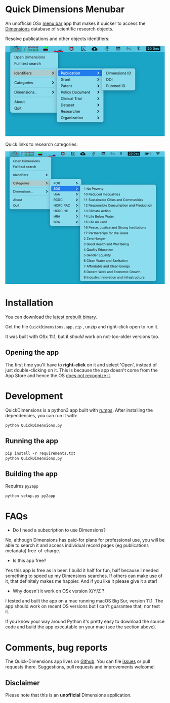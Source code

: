 
# Quick Dimensions Menubar

An unofficial OSx [menu bar](https://support.apple.com/en-gb/guide/mac-help/mchlp1446/mac) app that makes it quicker to access the [Dimensions](https://app.dimensions.ai/discover/publication) database of scientific research objects. 

Resolve publications and other objects identifiers:

![screenshot](https://raw.githubusercontent.com/lambdamusic/quick-dimensions-menubar/master/img/screenshot1.png)

Quick links to research categories:

![screenshot](https://raw.githubusercontent.com/lambdamusic/quick-dimensions-menubar/master/img/screenshot2.png)


# Installation

You can download the [latest prebuilt binary](https://github.com/lambdamusic/quick-dimensions-menubar/releases). 

Get the file `QuickDimensions.app.zip` , unzip and right-click open to run it. 

It was built with OSx 11.1, but it *should* work on not-too-older versions too.  

## Opening the app

The first time you'll have to **right-click** on it and select 'Open', instead of just double-clicking on it. This is because the app doesn't come from the App Store and hence the OS [does not recognize it](https://www.cultofmac.com/672576/cant-launch-your-apps-on-macos-catalina-heres-the-fix/). 


# Development 

QuickDimensions is a python3 app built with [rumps](https://rumps.readthedocs.io/en/latest/). After installing the dependencies, you can run it with: 

```
python QuickDimensions.py
```

## Running the app

```
pip install -r requirements.txt
python QuickDimensions.py
```


## Building the app

Requires `py2app`

```
python setup.py py2app
```

# FAQs

* Do I need a subscription to use Dimensions? 

No, although Dimensions has paid-for plans for professional use, you will be able to search it and access individual record pages (eg publications metadata) free-of-charge. 

* Is this app free? 

Yes this app is free as in beer. I build it half for fun, half because I needed something to speed up my Dimensions searches.
If others can make use of it, that definitely makes me happier. And if you like it please give it a star!

* Why doesn't it work on OSx version X/Y/Z ? 

I tested and built the app on a mac running macOS Big Sur, version 11.1. The app should work on recent OS versions but I can't guarantee that, nor test it. 

If you know your way around Python it's pretty easy to download the source code and build the app executable on your mac (see the section above).


# Comments, bug reports

The Quick-Dimensions app lives on [Github](https://github.com/lambdamusic/quick-dimensions-menubar). You can file [issues]([issues](https://github.com/lambdamusic/quick-dimensions-menubar/issues/new)) or pull requests there. Suggestions, pull requests and improvements welcome!


## Disclaimer

Please note that this is an **unofficial** Dimensions application. 







